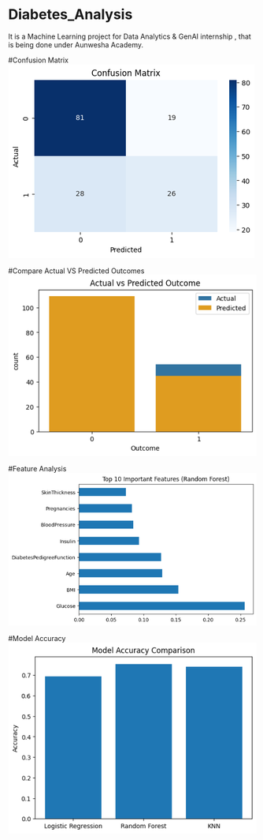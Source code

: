 # Diabetes_Analysis
It is a Machine Learning project for Data Analytics &amp; GenAI internship , that is being done under Aunwesha Academy.

#Confusion Matrix
<img src="confusion_matrix.png">

#Compare Actual VS Predicted Outcomes
<img src="compare_outcomes.png">

#Feature Analysis
<img src="features.png">

#Model Accuracy
<img src="model_accuracy.png">
